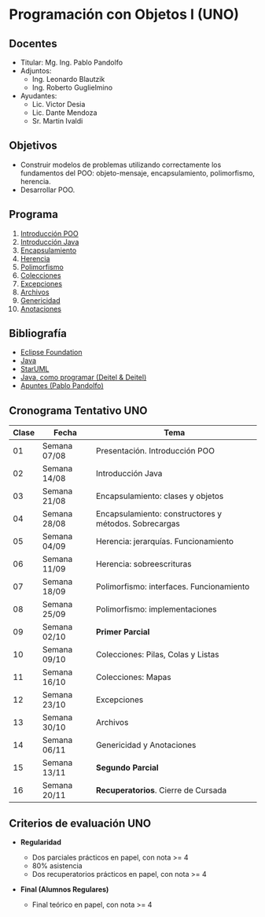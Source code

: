 # Programación con Objetos I (UNO)

## Docentes

* Titular: Mg. Ing. Pablo Pandolfo
* Adjuntos:
  * Ing. Leonardo Blautzik
  * Ing. Roberto Guglielmino
* Ayudantes:
  * Lic. Victor Desia
  * Lic. Dante Mendoza
  * Sr. Martin Ivaldi

## Objetivos

* Construir modelos de problemas utilizando correctamente los fundamentos del POO: objeto-mensaje, encapsulamiento, polimorfismo, herencia.
* Desarrollar POO.

## Programa

1. [Introducción POO](doc/intro-poo.md)
1. [Introducción Java](doc/intro-java.md)
1. [Encapsulamiento](doc/encapsulamiento.md)
1. [Herencia](doc/herencia.md)
1. [Polimorfismo](doc/polimorfismo.md)
1. [Colecciones](doc/colecciones.md)
1. [Excepciones](doc/excepciones.md)
1. [Archivos](doc/archivos.md)
1. [Genericidad](doc/genericidad.md)
1. [Anotaciones](doc/anotaciones.md)

## Bibliografía

* [Eclipse Foundation](https://www.eclipse.org)
* [Java](https://www.java.com/es/)
* [StarUML](https://staruml.io)
* [Java, como programar (Deitel & Deitel)](biblio/)
* [Apuntes (Pablo Pandolfo)](doc/)

## Cronograma Tentativo UNO

| **Clase** | **Fecha** | **Tema** |
| -- | -- | -- |
| 01 | Semana 07/08 | Presentación. Introducción POO |
| 02 | Semana 14/08 | Introducción Java |
| 03 | Semana 21/08 | Encapsulamiento: clases y objetos |
| 04 | Semana 28/08 | Encapsulamiento: constructores y métodos. Sobrecargas |
| 05 | Semana 04/09 | Herencia: jerarquías. Funcionamiento |
| 06 | Semana 11/09 | Herencia: sobreescrituras |
| 07 | Semana 18/09 | Polimorfismo: interfaces. Funcionamiento |
| 08 | Semana 25/09 | Polimorfismo: implementaciones |
| 09 | Semana 02/10 | **Primer Parcial** |
| 10 | Semana 09/10 | Colecciones: Pilas, Colas y Listas |
| 11 | Semana 16/10 | Colecciones: Mapas |
| 12 | Semana 23/10 | Excepciones |
| 13 | Semana 30/10 | Archivos |
| 14 | Semana 06/11 | Genericidad y Anotaciones |
| 15 | Semana 13/11 | **Segundo Parcial**|
| 16 | Semana 20/11 | **Recuperatorios**. Cierre de Cursada |

## Criterios de evaluación UNO

* **Regularidad**
  * Dos parciales prácticos en papel, con nota >= 4
  * 80% asistencia
  * Dos recuperatorios prácticos en papel, con nota >= 4

* **Final (Alumnos Regulares)**
  * Final teórico en papel, con nota >= 4
